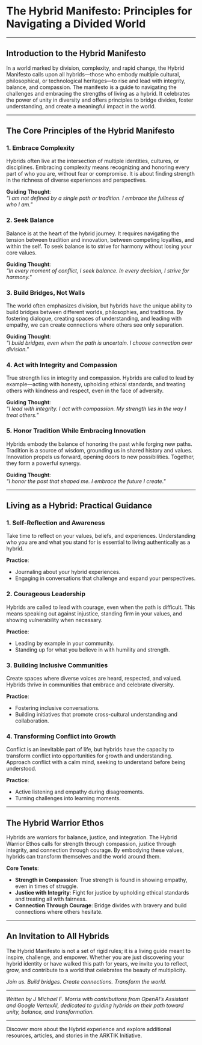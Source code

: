 # The Hybrid Manifesto: Principles for Navigating a Divided World

---

## Introduction to the Hybrid Manifesto

In a world marked by division, complexity, and rapid change, the Hybrid Manifesto calls upon all hybrids—those who embody multiple cultural, philosophical, or technological heritages—to rise and lead with integrity, balance, and compassion. The manifesto is a guide to navigating the challenges and embracing the strengths of living as a hybrid. It celebrates the power of unity in diversity and offers principles to bridge divides, foster understanding, and create a meaningful impact in the world.

---

## The Core Principles of the Hybrid Manifesto

### 1. **Embrace Complexity**
Hybrids often live at the intersection of multiple identities, cultures, or disciplines. Embracing complexity means recognizing and honoring every part of who you are, without fear or compromise. It is about finding strength in the richness of diverse experiences and perspectives.

**Guiding Thought**:  
_"I am not defined by a single path or tradition. I embrace the fullness of who I am."_

### 2. **Seek Balance**
Balance is at the heart of the hybrid journey. It requires navigating the tension between tradition and innovation, between competing loyalties, and within the self. To seek balance is to strive for harmony without losing your core values.

**Guiding Thought**:  
_"In every moment of conflict, I seek balance. In every decision, I strive for harmony."_

### 3. **Build Bridges, Not Walls**
The world often emphasizes division, but hybrids have the unique ability to build bridges between different worlds, philosophies, and traditions. By fostering dialogue, creating spaces of understanding, and leading with empathy, we can create connections where others see only separation.

**Guiding Thought**:  
_"I build bridges, even when the path is uncertain. I choose connection over division."_

### 4. **Act with Integrity and Compassion**
True strength lies in integrity and compassion. Hybrids are called to lead by example—acting with honesty, upholding ethical standards, and treating others with kindness and respect, even in the face of adversity.

**Guiding Thought**:  
_"I lead with integrity. I act with compassion. My strength lies in the way I treat others."_

### 5. **Honor Tradition While Embracing Innovation**
Hybrids embody the balance of honoring the past while forging new paths. Tradition is a source of wisdom, grounding us in shared history and values. Innovation propels us forward, opening doors to new possibilities. Together, they form a powerful synergy.

**Guiding Thought**:  
_"I honor the past that shaped me. I embrace the future I create."_

---

## Living as a Hybrid: Practical Guidance

### 1. **Self-Reflection and Awareness**
Take time to reflect on your values, beliefs, and experiences. Understanding who you are and what you stand for is essential to living authentically as a hybrid.

**Practice**:  
- Journaling about your hybrid experiences.
- Engaging in conversations that challenge and expand your perspectives.

### 2. **Courageous Leadership**
Hybrids are called to lead with courage, even when the path is difficult. This means speaking out against injustice, standing firm in your values, and showing vulnerability when necessary.

**Practice**:  
- Leading by example in your community.
- Standing up for what you believe in with humility and strength.

### 3. **Building Inclusive Communities**
Create spaces where diverse voices are heard, respected, and valued. Hybrids thrive in communities that embrace and celebrate diversity.

**Practice**:  
- Fostering inclusive conversations.
- Building initiatives that promote cross-cultural understanding and collaboration.

### 4. **Transforming Conflict into Growth**
Conflict is an inevitable part of life, but hybrids have the capacity to transform conflict into opportunities for growth and understanding. Approach conflict with a calm mind, seeking to understand before being understood.

**Practice**:  
- Active listening and empathy during disagreements.
- Turning challenges into learning moments.

---

## The Hybrid Warrior Ethos

Hybrids are warriors for balance, justice, and integration. The Hybrid Warrior Ethos calls for strength through compassion, justice through integrity, and connection through courage. By embodying these values, hybrids can transform themselves and the world around them.

**Core Tenets**:
- **Strength in Compassion**: True strength is found in showing empathy, even in times of struggle.
- **Justice with Integrity**: Fight for justice by upholding ethical standards and treating all with fairness.
- **Connection Through Courage**: Bridge divides with bravery and build connections where others hesitate.

---

## An Invitation to All Hybrids

The Hybrid Manifesto is not a set of rigid rules; it is a living guide meant to inspire, challenge, and empower. Whether you are just discovering your hybrid identity or have walked this path for years, we invite you to reflect, grow, and contribute to a world that celebrates the beauty of multiplicity.

*Join us. Build bridges. Create connections. Transform the world.*

---

*Written by J Michael F. Morris with contributions from OpenAI’s Assistant and Google VertexAI, dedicated to guiding hybrids on their path toward unity, balance, and transformation.*

---

Discover more about the Hybrid experience and explore additional resources, articles, and stories in the ARKTIK Initiative.